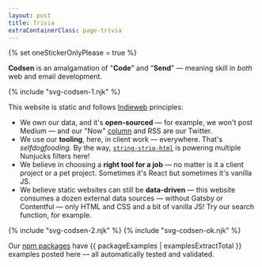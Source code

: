 ```yaml
---
layout: post
title: Trivia
extraContainerClass: page-trivia
---
```


{% set oneStickerOnlyPlease = true %}

**Codsen** is an amalgamation of "**Code**" and "**Send**" — meaning skill in _both_ web and email development.

<div role="presentation" class="separator">
  {% include "svg-codsen-1.njk" %}
</div>

This website is static and follows [Indieweb](https://indieweb.org/) principles:

- We own our data, and it's **open-sourced** — for example, we won't post Medium — and our "Now" [column](/) and RSS are our Twitter.
- We use our **tooling**, here, in client work — everywhere. That's _selfdogfooding_. By the way, [`string-strip-html`](/os/string-strip-html/) is powering multiple Nunjucks filters here!
- We believe in choosing a **right tool for a job** — no matter is it a client project or a pet project. Sometimes it's React but sometimes it's vanilla JS.
- We believe static websites can still be **data-driven** — this website consumes a dozen external data sources — without Gatsby or Contentful — only HTML and CSS and a bit of vanilla JS! Try our search function, for example.

<div role="presentation" class="separator">
{% include "svg-codsen-2.njk" %}
  {% include "svg-codsen-ok.njk" %}
</div>

Our [npm packages](/os/) have {{ packageExamples | examplesExtractTotal }} examples posted here — all automatically tested and validated.
